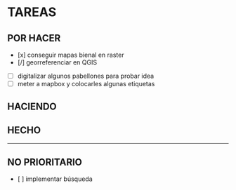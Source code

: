 # TAREAS

## POR HACER

- [x] conseguir mapas bienal en raster
- [/] georreferenciar en QGIS
- [ ] digitalizar algunos pabellones para probar idea
- [ ] meter a mapbox y colocarles algunas etiquetas

## HACIENDO

## HECHO

------------

## NO PRIORITARIO

- [ ] implementar búsqueda
